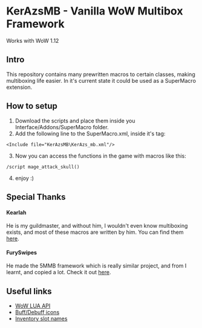 # KerAzsMB - Vanilla WoW Multibox Framework

Works with WoW 1.12

## Intro
This repository contains many prewritten macros to certain classes, making multiboxing life easier.
In it's current state it could be used as a SuperMacro extension.

## How to setup
1. Download the scripts and place them inside you Interface/Addons/SuperMacro folder.
2. Add the following line to the SuperMacro.xml, inside it's <UI> tag:
```
<Include file="KerAzsMB\KerAzs_mb.xml"/>
```
3. Now you can access the functions in the game with macros like this:
```
/script mage_attack_skull()
```
4. enjoy :)

## Special Thanks
#### Kearlah
He is my guildmaster, and without him, I wouldn't even know multiboxing exists, and most of these macros are written by him. You can find them [here](https://github.com/KocsiLevente/multibox).
#### FurySwipes
He made the 5MMB framework which is really similar project, and from I learnt, and copied a lot. Check it out [here](https://furyswipes.wixsite.com/mysite).

## Useful links
- [WoW LUA API](https://vanilla-wow.fandom.com/wiki/World_of_Warcraft_API)
- [Buff/Debuff icons](https://wowwiki.fandom.com/wiki/Queriable_buff_effects)
- [Inventory slot names](https://wowwiki.fandom.com/wiki/InventorySlotName)
